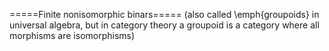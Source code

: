 =====Finite nonisomorphic binars=====
(also called \emph{groupoids} in universal algebra, but in category theory a groupoid is a category where all morphisms are isomorphisms)
<html>
<div id="insert"></div>
<script src="http://math.chapman.edu/~jipsen/structures/ua.js"></script>
<script>init("Bin",3,{})</script>
</html>